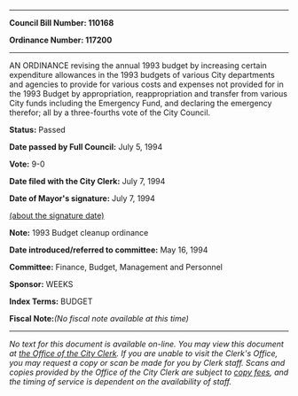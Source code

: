 

********

**Council Bill Number: 110168**
   
**Ordinance Number: 117200**
********

 AN ORDINANCE revising the annual 1993 budget by increasing certain expenditure allowances in the 1993 budgets of various City departments and agencies to provide for various costs and expenses not provided for in the 1993 Budget by appropriation, reappropriation and transfer from various City funds including the Emergency Fund, and declaring the emergency therefor; all by a three-fourths vote of the City Council.

**Status:** Passed
   
**Date passed by Full Council:** July 5, 1994
   
**Vote:** 9-0
   
**Date filed with the City Clerk:** July 7, 1994
   
**Date of Mayor's signature:** July 7, 1994
   
[(about the signature date)](/~public/approvaldate.htm)
   
   
**Note:** 1993 Budget cleanup ordinance

   
**Date introduced/referred to committee:** May 16, 1994
   
**Committee:** Finance, Budget, Management and Personnel
   
**Sponsor:** WEEKS
   
   
**Index Terms:** BUDGET

**Fiscal Note:**_(No fiscal note available at this time)_
********

_No text for this document is available on-line. You may view this document at [the Office of the City Clerk](http://www.seattle.gov/leg/clerk/contactUs.htm). If you are unable to visit the Clerk's Office, you may request a copy or scan be made for you by Clerk staff. Scans and copies provided by the Office of the City Clerk are subject to [copy fees](http://clerk.seattle.gov/~public/clerkfees.htm), and the timing of service is dependent on the availability of staff._


